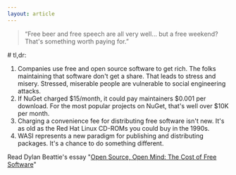 ```yaml
---
layout: article
---
```

<blockquote id="hero">“Free beer and free speech are all very well... but a free weekend? That's something worth paying for.”</blockquote>
# tl,dr:

1. Companies use free and open source software to get rich. The folks maintaining that software don't get a share. That leads to stress and misery. Stressed, miserable people are vulnerable to social engineering attacks.
2. If NuGet charged $15/month, it could pay maintainers $0.001 per download. For the most popular projects on NuGet, that's well over $10K per month.
3. Charging a convenience fee for distributing free software isn't new. It's as old as the Red Hat Linux CD-ROMs you could buy in the 1990s.
4. WASI represents a new paradigm for publishing and distributing packages. It's a chance to do something different.

Read Dylan Beattie's essay "[Open Source, Open Mind: The Cost of Free Software](open-source-open-mind)"
